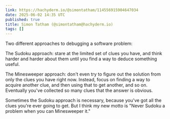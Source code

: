 ```yaml
---
link: https://hachyderm.io/@simontatham/114556915904647034
date: 2025-06-02 14:35 UTC
published: true
title: Simon Tatham (@simontatham@hachyderm.io)
tags: []
---
```


Two different approaches to debugging a software problem:

The Sudoku approach: stare at the limited set of clues you have, and think harder and harder about them until you find a way to deduce something useful.

The Minesweeper approach: don't even try to figure out the solution from only the clues you have right now. Instead, focus on finding a way to acquire another clue, and then using that to get another, and so on. Eventually you've collected so many clues that the answer is obvious.

Sometimes the Sudoku approach is necessary, because you've got all the clues you're ever going to get. But I think my new motto is "Never Sudoku a problem when you can Minesweeper it."
